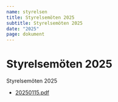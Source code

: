 ```yaml
---
name: styrelsen
title: Styrelsemöten 2025
subtitle: Styrelsemöten 2025
date: "2025"
page: dokument
---
```


# Styrelsemöten 2025

Styrelsemöten 2025

- <a href="./assets/files/styrelsemoten-2025/20250115.pdf" target="_blank">20250115.pdf</a>
